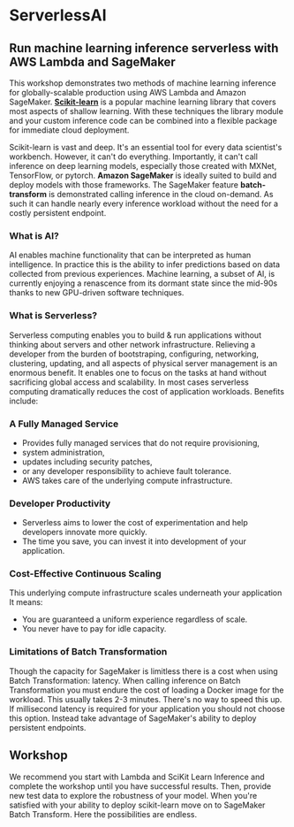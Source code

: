 # ServerlessAI

## Run machine learning inference serverless with AWS Lambda and SageMaker 
This workshop demonstrates two methods of machine learning inference for globally-scalable production using AWS Lambda and Amazon SageMaker. **[Scikit-learn](https://scikit-learn.org)** is a popular machine learning library that covers most aspects of shallow learning. With these techniques the library module and your custom inference code can be combined into a flexible package for immediate cloud deployment. 

Scikit-learn is vast and deep. It's an essential tool for every data scientist's workbench. However, it can't do everything. Importantly, it can't call inference on deep learning models, especially those created with MXNet, TensorFlow, or pytorch. **Amazon SageMaker** is ideally suited to build and deploy models with those frameworks. The SageMaker feature **batch-transform** is demonstrated calling inference in the cloud on-demand. As such it can handle nearly every inference workload without the need for a costly persistent endpoint. 

### What is AI? 
AI enables machine functionality that can be interpreted as human intelligence. In practice this is the ability to infer predictions based on data collected from previous experiences. Machine learning, a subset of AI, is currently enjoying a renascence from its dormant state since the mid-90s thanks to new GPU-driven software techniques. 

### What is Serverless?
Serverless computing enables you to build & run applications without thinking about servers and other network infrastructure. Relieving a developer from the burden of bootstraping, configuring, networking, clustering, updating, and all aspects of physical server management is an enormous benefit. It enables one to focus on the tasks at hand without sacrificing global access and scalability. In most cases serverless computing dramatically reduces the cost of application workloads. Benefits include:

### A Fully Managed Service
- Provides fully managed services that do not require provisioning, 
- system administration, 
- updates including security patches,
- or any developer responsibility to achieve fault tolerance.
- AWS takes care of the underlying compute infrastructure. 

### Developer Productivity
- Serverless aims to lower the cost of experimentation and help developers innovate more quickly. 
- The time you save, you can invest it into development of your application. 

### Cost-Effective Continuous Scaling
This underlying compute infrastructure scales underneath your application
It means:
- You are guaranteed a uniform experience regardless of scale.
- You never have to pay for idle capacity.

### Limitations of Batch Transformation
Though the capacity for SageMaker is limitless there is a cost when using Batch Transformation: latency. When calling inference on Batch Transformation you must endure the cost of loading a Docker image for the workload. This usually takes 2-3 minutes. There's no way to speed this up. If millisecond latency is required for your application you should not choose this option. Instead take advantage of SageMaker's ability to deploy persistent endpoints. 


## Workshop
We recommend you start with Lambda and SciKit Learn Inference and complete the workshop until you have successful results. Then, provide new test data to explore the robustness of your model. When you're satisfied with your ability to deploy scikit-learn move on to SageMaker Batch Transform. Here the possibilities are endless. 

